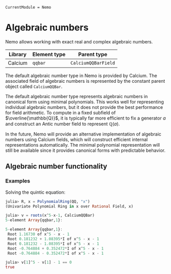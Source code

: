 ```@meta
CurrentModule = Nemo
```

# Algebraic numbers

Nemo allows working with exact real and complex algebraic numbers.

 Library        | Element type  | Parent type
----------------|---------------|--------------------
Calcium         | `qqbar`       | `CalciumQQBarField`

The default algebraic number type in Nemo is provided by Calcium. The
associated field of algebraic numbers is represented by the constant
parent object called `CalciumQQBar`.

The default algebraic number type represents algebraic numbers
in canonical form using minimal polynomials. This works well for representing
individual algebraic numbers, but it does not provide the best
performance for field arithmetic.
To compute in a fixed subfield of $\overline{\mathbb{Q}}$,
it is typically far more efficient to fix a generator $a$
and construct an Antic number field to represent $\mathbb{Q}(a)$.

In the future, Nemo will provide an alternative implementation
of algebraic numbers using Calcium fields, which will construct
efficient internal representations automatically.
The minimal polynomial representation will still be available
since it provides canonical forms with predictable behavior.

## Algebraic number functionality

### Examples

Solving the quintic equation:

```julia
julia> R, x = PolynomialRing(QQ, "x")
(Univariate Polynomial Ring in x over Rational Field, x)

julia> v = roots(x^5-x-1, CalciumQQBar)
5-element Array{qqbar,1}:

5-element Array{qqbar,1}:
 Root 1.16730 of x^5 - x - 1
 Root 0.181232 + 1.08395*I of x^5 - x - 1
 Root 0.181232 - 1.08395*I of x^5 - x - 1
 Root -0.764884 + 0.352472*I of x^5 - x - 1
 Root -0.764884 - 0.352472*I of x^5 - x - 1

julia> v[1]^5 - v[1] - 1 == 0
true
```

